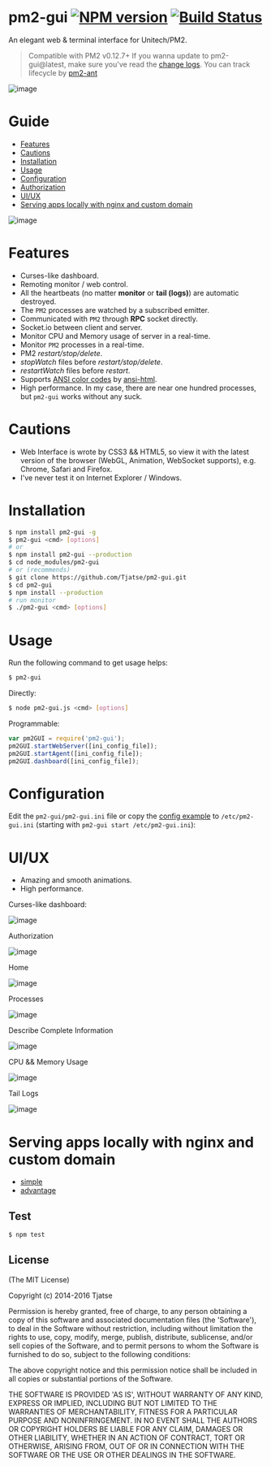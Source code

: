 pm2-gui [![NPM version](https://badge.fury.io/js/pm2-gui.svg)](http://badge.fury.io/js/pm2-gui) [![Build Status](https://travis-ci.org/Tjatse/pm2-gui.svg?branch=master)](https://travis-ci.org/Tjatse/pm2-gui)
=======

An elegant web & terminal interface for Unitech/PM2.

> Compatible with PM2 v0.12.7+
> If you wanna update to pm2-gui@latest, make sure you've read the [change logs](CHANGELOG.md).
> You can track lifecycle by [pm2-ant](https://github.com/Tjatse/pm2-ant)

![image](screenshots/pm2-gui.gif)

# Guide
- [Features](#feats)
- [Cautions](#cauts)
- [Installation](#ins)
- [Usage](#usage)
- [Configuration](#config)
- [Authorization](#auth)
- [UI/UX](#ui)
- [Serving apps locally with nginx and custom domain](#serv)

![image](screenshots/design.jpg)

<a name="feats" />

# Features
- Curses-like dashboard.
- Remoting monitor / web control.
- All the heartbeats (no matter **monitor** or **tail (logs)**) are automatic destroyed.
- The `PM2` processes are watched by a subscribed emitter.
- Communicated with `PM2` through **RPC** socket directly.
- Socket.io between client and server.
- Monitor CPU and Memory usage of server in a real-time.
- Monitor `PM2` processes in a real-time.
- PM2 *restart/stop/delete*.
 - *stopWatch* files before *restart/stop/delete*.
 - *restartWatch* files before *restart*.
- Supports [ANSI color codes](#ss_logs) by [ansi-html](https://github.com/Tjatse/ansi-html).
- High performance. In my case, there are near one hundred processes, but `pm2-gui` works without any suck.

<a name="cauts" />

# Cautions
- Web Interface is wrote by CSS3 && HTML5, so view it with the latest version of the browser (WebGL, Animation, WebSocket supports), e.g. Chrome, Safari and Firefox.
- I've never test it on Internet Explorer / Windows.

<a name="ins" />

# Installation
```bash
$ npm install pm2-gui -g
$ pm2-gui <cmd> [options]
# or
$ npm install pm2-gui --production
$ cd node_modules/pm2-gui
# or (recommends)
$ git clone https://github.com/Tjatse/pm2-gui.git
$ cd pm2-gui
$ npm install --production
# run monitor
$ ./pm2-gui <cmd> [options]
```

<a name="usage" />

# Usage
Run the following command to get usage helps:
```bash
$ pm2-gui
```

Directly:
```bash
$ node pm2-gui.js <cmd> [options]
```

Programmable:
```javascript
var pm2GUI = require('pm2-gui');
pm2GUI.startWebServer([ini_config_file]);
pm2GUI.startAgent([ini_config_file]);
pm2GUI.dashboard([ini_config_file]);
```

<a name="config" />

# Configuration
Edit the `pm2-gui/pm2-gui.ini` file or copy the [config example](./pm2-gui.ini) to `/etc/pm2-gui.ini` (starting with `pm2-gui start /etc/pm2-gui.ini`):

<a name="ui" />

# UI/UX
- Amazing and smooth animations.
- High performance.

Curses-like dashboard:

![image](screenshots/dashboard.jpg)

Authorization

![image](screenshots/auth.jpg)

Home

![image](screenshots/home.jpg)

Processes

![image](screenshots/procs.jpg)

Describe Complete Information

![image](screenshots/info.jpg)

CPU && Memory Usage

![image](screenshots/monitor.jpg)

Tail Logs

![image](screenshots/logs.jpg)

<a name="serv" />

# Serving apps locally with nginx and custom domain
- [simple](examples/nginx/pm.example.com.conf)
- [advantage](examples/nginx/pm2.example.com.conf)

## Test
```bash
$ npm test
```

## License
(The MIT License)

Copyright (c) 2014-2016 Tjatse

Permission is hereby granted, free of charge, to any person obtaining a copy of this software and associated documentation files (the 'Software'), to deal in the Software without restriction, including without limitation the rights to use, copy, modify, merge, publish, distribute, sublicense, and/or sell copies of the Software, and to permit persons to whom the Software is furnished to do so, subject to the following conditions:

The above copyright notice and this permission notice shall be included in all copies or substantial portions of the Software.

THE SOFTWARE IS PROVIDED 'AS IS', WITHOUT WARRANTY OF ANY KIND, EXPRESS OR IMPLIED, INCLUDING BUT NOT LIMITED TO THE WARRANTIES OF MERCHANTABILITY, FITNESS FOR A PARTICULAR PURPOSE AND NONINFRINGEMENT. IN NO EVENT SHALL THE AUTHORS OR COPYRIGHT HOLDERS BE LIABLE FOR ANY CLAIM, DAMAGES OR OTHER LIABILITY, WHETHER IN AN ACTION OF CONTRACT, TORT OR OTHERWISE, ARISING FROM, OUT OF OR IN CONNECTION WITH THE SOFTWARE OR THE USE OR OTHER DEALINGS IN THE SOFTWARE.

